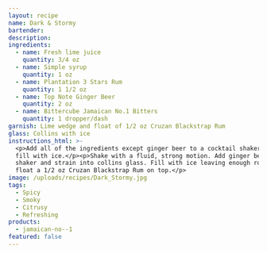 ```yaml
---
layout: recipe
name: Dark & Stormy
bartender:
description:
ingredients:
  - name: Fresh lime juice
    quantity: 3/4 oz
  - name: Simple syrup
    quantity: 1 oz
  - name: Plantation 3 Stars Rum
    quantity: 1 1/2 oz
  - name: Top Note Ginger Beer
    quantity: 2 oz
  - name: Bittercube Jamaican No.1 Bitters
    quantity: 1 dropper/dash
garnish: Lime wedge and float of 1/2 oz Cruzan Blackstrap Rum
glass: Collins with ice
instructions_html: >-
  <p>Add all of the ingredients except ginger beer to a cocktail shaker and then
  fill with ice.</p><p>Shake with a fluid, strong motion. Add ginger beer to
  shaker and strain into collins glass. Fill with ice leaving enough room to
  float a 1/2 oz Cruzan Blackstrap Rum on top.</p>
image: /uploads/recipes/Dark_Stormy.jpg
tags:
  - Spicy
  - Smoky
  - Citrusy
  - Refreshing
products:
  - jamaican-no--1
featured: false
---
```



